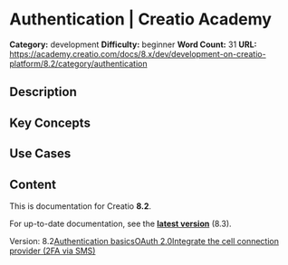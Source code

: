 # Authentication | Creatio Academy

**Category:** development **Difficulty:** beginner **Word Count:** 31 **URL:**
https://academy.creatio.com/docs/8.x/dev/development-on-creatio-platform/8.2/category/authentication

## Description

## Key Concepts

## Use Cases

## Content

This is documentation for Creatio **8.2**.

For up-to-date documentation, see the
**[latest version](/docs/8.x/dev/development-on-creatio-platform/category/authentication)**
(8.3).

Version:
8.2[Authentication basics](/docs/8.x/dev/development-on-creatio-platform/8.2/category/authentication-basics)[OAuth 2.0](/docs/8.x/dev/development-on-creatio-platform/8.2/category/oauth-20)[Integrate the cell connection provider (2FA via SMS)](/docs/8.x/dev/development-on-creatio-platform/8.2/integrations-and-api/authentication/cell-connection-provider-2fa)

